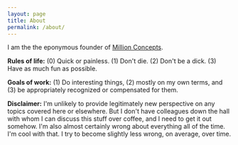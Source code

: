 ```yaml
---
layout: page
title: About
permalink: /about/
---
```


I am the the eponymous founder of [Million Concepts](http://www.millionconcepts.com).

**Rules of life:** (0) Quick or painless. (1) Don't die. (2) Don't be a dick. (3) Have as much fun as possible.

**Goals of work:** (1) Do interesting things, (2) mostly on my own terms, and (3) be appropriately recognized or compensated for them.

**Disclaimer:** I'm unlikely to provide legitimately new perspective on any topics covered here or elsewhere. But I don't have colleagues down the hall with whom I can discuss this stuff over coffee, and I need to get it out somehow. I'm also almost certainly wrong about everything all of the time. I'm cool with that. I try to become slightly less wrong, on average, over time.
